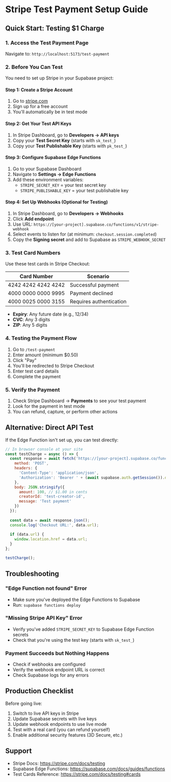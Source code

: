 # Stripe Test Payment Setup Guide

## Quick Start: Testing $1 Charge

### 1. Access the Test Payment Page
Navigate to: `http://localhost:5173/test-payment`

### 2. Before You Can Test

You need to set up Stripe in your Supabase project:

#### Step 1: Create a Stripe Account
1. Go to [stripe.com](https://stripe.com)
2. Sign up for a free account
3. You'll automatically be in test mode

#### Step 2: Get Your Test API Keys
1. In Stripe Dashboard, go to **Developers → API keys**
2. Copy your **Test Secret Key** (starts with `sk_test_`)
3. Copy your **Test Publishable Key** (starts with `pk_test_`)

#### Step 3: Configure Supabase Edge Functions
1. Go to your Supabase Dashboard
2. Navigate to **Settings → Edge Functions**
3. Add these environment variables:
   - `STRIPE_SECRET_KEY` = your test secret key
   - `STRIPE_PUBLISHABLE_KEY` = your test publishable key

#### Step 4: Set Up Webhooks (Optional for Testing)
1. In Stripe Dashboard, go to **Developers → Webhooks**
2. Click **Add endpoint**
3. Use URL: `https://[your-project].supabase.co/functions/v1/stripe-webhook`
4. Select events to listen for (at minimum: `checkout.session.completed`)
5. Copy the **Signing secret** and add to Supabase as `STRIPE_WEBHOOK_SECRET`

### 3. Test Card Numbers

Use these test cards in Stripe Checkout:

| Card Number | Scenario |
|------------|----------|
| 4242 4242 4242 4242 | Successful payment |
| 4000 0000 0000 9995 | Payment declined |
| 4000 0025 0000 3155 | Requires authentication |

- **Expiry**: Any future date (e.g., 12/34)
- **CVC**: Any 3 digits
- **ZIP**: Any 5 digits

### 4. Testing the Payment Flow

1. Go to `/test-payment`
2. Enter amount (minimum $0.50)
3. Click "Pay"
4. You'll be redirected to Stripe Checkout
5. Enter test card details
6. Complete the payment

### 5. Verify the Payment

1. Check Stripe Dashboard → **Payments** to see your test payment
2. Look for the payment in test mode
3. You can refund, capture, or perform other actions

## Alternative: Direct API Test

If the Edge Function isn't set up, you can test directly:

```javascript
// In browser console at your site
const testCharge = async () => {
  const response = await fetch('https://[your-project].supabase.co/functions/v1/create-tip-checkout', {
    method: 'POST',
    headers: {
      'Content-Type': 'application/json',
      'Authorization': 'Bearer ' + (await supabase.auth.getSession()).data.session.access_token
    },
    body: JSON.stringify({
      amount: 100, // $1.00 in cents
      creatorId: 'test-creator-id',
      message: 'Test payment'
    })
  });
  
  const data = await response.json();
  console.log('Checkout URL:', data.url);
  
  if (data.url) {
    window.location.href = data.url;
  }
};

testCharge();
```

## Troubleshooting

### "Edge Function not found" Error
- Make sure you've deployed the Edge Functions to Supabase
- Run: `supabase functions deploy`

### "Missing Stripe API Key" Error
- Verify you've added `STRIPE_SECRET_KEY` to Supabase Edge Function secrets
- Check that you're using the test key (starts with `sk_test_`)

### Payment Succeeds but Nothing Happens
- Check if webhooks are configured
- Verify the webhook endpoint URL is correct
- Check Supabase logs for any errors

## Production Checklist

Before going live:
1. Switch to live API keys in Stripe
2. Update Supabase secrets with live keys
3. Update webhook endpoints to use live mode
4. Test with a real card (you can refund yourself)
5. Enable additional security features (3D Secure, etc.)

## Support

- Stripe Docs: https://stripe.com/docs/testing
- Supabase Edge Functions: https://supabase.com/docs/guides/functions
- Test Cards Reference: https://stripe.com/docs/testing#cards